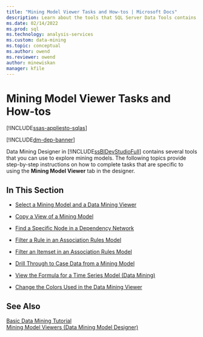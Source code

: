 ```yaml
---
title: "Mining Model Viewer Tasks and How-tos | Microsoft Docs"
description: Learn about the tools that SQL Server Data Tools contains to explore mining models in SQL Server Analysis Services.
ms.date: 02/14/2022
ms.prod: sql
ms.technology: analysis-services
ms.custom: data-mining
ms.topic: conceptual
ms.author: owend
ms.reviewer: owend
author: minewiskan
manager: kfile
---
```

# Mining Model Viewer Tasks and How-tos
[!INCLUDE[ssas-appliesto-sqlas](../includes/ssas-appliesto-sqlas.md)]

[!INCLUDE[dm-dep-banner](../includes/dm-dep-banner.md)]

  Data Mining Designer in [!INCLUDE[ssBIDevStudioFull](../includes/ssbidevstudiofull-md.md)] contains several tools that you can use to explore mining models. The following topics provide step-by-step instructions on how to complete tasks that are specific to using the **Mining Model Viewer** tab in the designer.  
  
## In This Section  
  
-   [Select a Mining Model and a Data Mining Viewer](../../analysis-services/data-mining/select-a-mining-model-and-a-data-mining-viewer.md)  
  
-   [Copy a View of a Mining Model](../../analysis-services/data-mining/copy-a-view-of-a-mining-model.md)  
  
-   [Find a Specific Node in a Dependency Network](../../analysis-services/data-mining/find-a-specific-node-in-a-dependency-network.md)  
  
-   [Filter a Rule in an Association Rules Model](../../analysis-services/data-mining/filter-a-rule-in-an-association-rules-model.md)  
  
-   [Filter an Itemset in an Association Rules Model](../../analysis-services/data-mining/filter-an-itemset-in-an-association-rules-model.md)  
  
-   [Drill Through to Case Data from a Mining Model](../../analysis-services/data-mining/drill-through-to-case-data-from-a-mining-model.md)  
  
-   [View the Formula for a Time Series Model &#40;Data Mining&#41;](../../analysis-services/data-mining/view-the-formula-for-a-time-series-model-data-mining.md)  
  
-   [Change the Colors Used in the Data Mining Viewer](../../analysis-services/data-mining/change-the-colors-used-in-the-data-mining-viewer.md)  
  
## See Also  
 [Basic Data Mining Tutorial](/previous-versions/sql/sql-server-2016/ms167167(v=sql.130))   
 [Mining Model Viewers &#40;Data Mining Model Designer&#41;](../analysis-services-overview.md?viewFallbackFrom=sql-server-ver15)  
  
